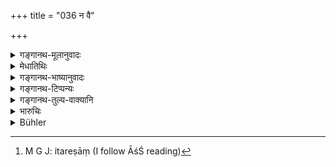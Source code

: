 +++
title = "036 न वै"

+++

<details><summary>गङ्गानथ-मूलानुवादः</summary>

Neither a girl, nor a youthful woman, nor a man of little learning, nor a fool, nor one distressed, nor one without the sacraments shall act as a ‘Hotṛ’ at the Agnihotra.—(36)
</details>

<details><summary>मेधातिथिः</summary>

अग्निहोत्रे ऋत्विग्वरणस्य समाम्नानात् "जुहुयाद् धावयेद् वा" (गोग् १.३.१४) इति स्त्रीपुंसयोर् अविसेषेण क्षीरहोतृताप्राप्तौ कन्यायुवत्योः प्रतिषेधः । एवम् आहुतिद्वयमात्रविधिज्ञस्य **अल्पविद्यस्य** **बालिशस्य** वा प्राप्तिः प्रतिषिध्यते । **आर्तो** व्याधिना । **असंस्कृतो** ऽनुपनीतः । 

- <u>एतच् चायुक्तम्</u> । श्रौते ह्य् अग्निहोत्रे "स्वयं पर्वणि जुहुयात् ऋत्विजाम् एक इतरं[^३३] कालम्" (आश्श् २.४.२–३) इति समाचरन्ति । न च स्त्रीणाम् आर्त्विज्यसंभवो ऽतो गृह्याग्निविषये कन्यायुवत्योः प्रतिषेधः, जातपुत्रायाः प्राप्त्यर्थ इति वर्णयन्ति । तथा चान्ये ऽपि सूत्रकाराः "कामं गृह्ये ऽग्नौ पत्नी जुहुयात् सायं प्रातर् होमौ" इति । 


[^३३]:
     M G J: itareṣāṃ (I follow ĀśŚ reading)

- <u>अन्ये</u> तु "वैतानकुशलः" (म्ध् ११.३७) इति वचनात्, त्रेताग्निविषयम् एवेदं मन्यन्ते । वितानो विहारः । स च श्रौतेष्व् अग्निषु संभवति । न च तत्र स्त्र्यादीनां प्राप्तिः, न त्व् अविदुषाम्, विशिष्टानाम् एव पुंसाम् आर्त्विज्यविधानात् । 

- <u>अतो</u> ऽग्निहोत्रग्रहणं सर्वकर्मणाम्, होतृग्रहणं च सर्वर्त्विजां प्रदर्शनार्थम् । अतः श्रुत्यर्थानुवादमात्रम् एषा स्मृतिः ॥ ११.३६ ॥
</details>

<details><summary>गङ्गानथ-भाष्यानुवादः</summary>

In connection with the appointing of the priests at the *Agnihotra* it has been said,—‘one shall pour the libations or have it poured;’ and as these words are applicable equally to the man and the woman, as being entitled to the pouring of milk-offerings, the present text forbids it in regard to girls and youthful women.

Similarly the possibility of such offerings being made by one who is possessed of ‘*little learning*’—*i.e*., knows only the texts bearing on the two oblations,—or by ‘*a fool*.’

‘*Distressed*’—by illness.

‘*Without sacraments*’—who has not been initiated.

Some people hold that this explanation of the text is not right. As regards the *Śrauta* Agnihotra, the declaration is—‘on each *Parva day* one shall pour the libations himself, or one of the priests shall do it;’ there is no possibility for a woman ever acting as a ‘priest’; hence the prohibition herein contained must pertain to ‘the girl and the youthful woman,’—its purpose being to indicate the possibility of its being done by a woman who has got a son. In support of this they quote the following words of other Sūtra-writers—‘The wife may freely pour the morning and evening libations in the domestic fire.’ Others again, on the strength of what is said (in the next verse) regarding one being ‘skilled in the rituals,’ hold that the prohibition pertains to the Three Fires (of the Śrauta ritual).

But as a matter of fact the term ‘*vitāna*’ (used in the next verse) stands for ‘ritual’; and all this is performed only in *Śrauta* fires; so that there is no possibility of either *women* or *unlearned* men. performing these; specially as it has been laid down that only very specially qualified persons should act as priests.

From all this it is clear that the term ‘*Agnihotra*’ here stands for all kinds of rites, and the term ‘*hotṛ*’ for all classes of priests. So that the present *Smṛti* is only a reiteration of what has been enjoined in the Veda.—(36)
</details>

<details><summary>गङ्गानथ-टिप्पन्यः</summary>

See 2.172; 5.155; 9.18.
</details>

<details><summary>गङ्गानथ-तुल्य-वाक्यानि</summary>

**(verses 11.36-37)  
**

*Mahābhārata* (12.165.21-22).—(Same as Manu.)

*Gautama* (2.4).—‘One must not employ a child to offer oblations into
the fire or to make *Bali* offerings.'

*Āpastamba* (2.15.17-18).—‘A female shall not offer any oblations into
the fire; nor a child that has not been initiated.’

*Vaśiṣṭha* (2-6).—‘Hārīta quotes the following verse—“No religious rite
can be performed by a child before he has been girt with the sacred
girdle; since he is on a level with the Śūdra before he is born in the
Veda.’

\[See
above.—[2.72];
[5.155]
and
[9.18].\]
</details>

<details><summary>भारुचिः</summary>

कन्यादीनाम् अप्राप्तानां प्रतिषेधो ऽयम्, अग्निहोत्रादीनां सर्वकर्मणाम् अनुष्ठातृस्तुत्यर्थः । तत् पुनर् विचारणीयं युक्तायुक्ततया । एवं च सतीदम् आह ॥ ११.३५ ॥
</details>

<details><summary>Bühler</summary>

036	Neither a girl, nor a (married) young woman, nor a man of little learning, nor a fool, nor a man in great suffering, nor one uninitiated, shall offer an Agnihotra.
</details>
